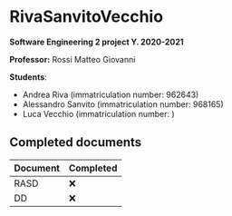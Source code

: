 # RivaSanvitoVecchio
**Software Engineering 2 project Y. 2020-2021**

**Professor:** Rossi Matteo Giovanni

**Students**:
- Andrea Riva (immatriculation number: 962643)
- Alessandro Sanvito (immatriculation number: 968165)
- Luca Vecchio (immatriculation number: )

## Completed documents

| Document | Completed |
| ------- | ----------- |
| RASD | :x: |
| DD | :x: |
